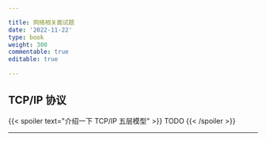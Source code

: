 ```yaml
---

title: 网络相关面试题
date: '2022-11-22'
type: book
weight: 300
commentable: true
editable: true

---
```


## TCP/IP 协议

{{< spoiler text="介绍一下 TCP/IP 五层模型" >}}
TODO
{{< /spoiler >}}

---
